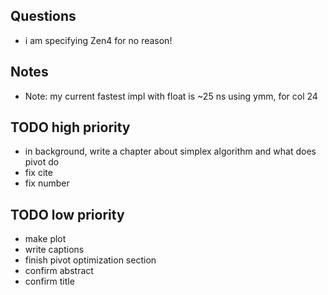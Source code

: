 ## Questions 
- i am specifying Zen4 for no reason!

## Notes
- Note: my current fastest impl with float is ~25 ns using ymm, for col 24

## TODO high priority 
- in background, write a chapter about simplex algorithm and what does pivot do
- fix cite
- fix number

## TODO low priority
- make plot
- write captions
- finish pivot optimization section
- confirm abstract
- confirm title
